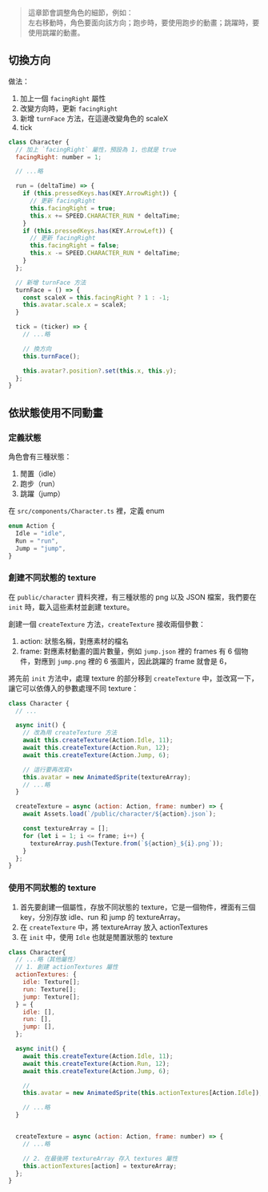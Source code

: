 > 這章節會調整角色的細節，例如：\
> 左右移動時，角色要面向該方向；跑步時，要使用跑步的動畫；跳躍時，要使用跳躍的動畫。

## 切換方向

做法：

1. 加上一個 `facingRight` 屬性
2. 改變方向時，更新 `facingRight`
3. 新增 `turnFace` 方法，在這邊改變角色的 scaleX
4. tick

```javascript
class Character {
  // 加上 `facingRight` 屬性，預設為 1，也就是 true
  facingRight: number = 1;

  // ...略

  run = (deltaTime) => {
    if (this.pressedKeys.has(KEY.ArrowRight)) {
      // 更新 facingRight
      this.facingRight = true;
      this.x += SPEED.CHARACTER_RUN * deltaTime;
    }
    if (this.pressedKeys.has(KEY.ArrowLeft)) {
      // 更新 facingRight
      this.facingRight = false;
      this.x -= SPEED.CHARACTER_RUN * deltaTime;
    }
  };

  // 新增 turnFace 方法
  turnFace = () => {
    const scaleX = this.facingRight ? 1 : -1;
    this.avatar.scale.x = scaleX;
  }

  tick = (ticker) => {
    // ...略

    // 換方向
    this.turnFace();

    this.avatar?.position?.set(this.x, this.y);
  };
}
```

## 依狀態使用不同動畫

### 定義狀態

角色會有三種狀態：

1. 閒置（idle）
2. 跑步（run）
3. 跳躍（jump）

在 `src/components/Character.ts` 裡，定義 enum

```javascript
enum Action {
  Idle = "idle",
  Run = "run",
  Jump = "jump",
}
```

### 創建不同狀態的 texture

在 `public/character` 資料夾裡，有三種狀態的 png 以及 JSON 檔案，我們要在 `init` 時，載入這些素材並創建 texture。

創建一個 `createTexture` 方法，`createTexture` 接收兩個參數：

1. action: 狀態名稱，對應素材的檔名
2. frame: 對應素材動畫的圖片數量，例如 `jump.json` 裡的 frames 有 6 個物件，對應到 `jump.png` 裡的 6 張圖片，因此跳躍的 frame 就會是 6，

將先前 `init` 方法中，處理 texture 的部分移到 `createTexture` 中，並改寫一下，讓它可以依傳入的參數處理不同 texture：

```javascript
class Character {
  // ...

  async init() {
    // 改為用 createTexture 方法
    await this.createTexture(Action.Idle, 11);
    await this.createTexture(Action.Run, 12);
    await this.createTexture(Action.Jump, 6);

    // 這行要再改寫⬇️
    this.avatar = new AnimatedSprite(textureArray);
    // ...略
  }

  createTexture = async (action: Action, frame: number) => {
    await Assets.load(`/public/character/${action}.json`);

    const textureArray = [];
    for (let i = 1; i <= frame; i++) {
      textureArray.push(Texture.from(`${action}_${i}.png`));
    }
  };
}
```

### 使用不同狀態的 texture

1. 首先要創建一個屬性，存放不同狀態的 texture，它是一個物件，裡面有三個 key，分別存放 idle、run 和 jump 的 textureArray。
2. 在 `createTexture` 中，將 textureArray 放入 actionTextures
3. 在 `init` 中，使用 `Idle` 也就是閒置狀態的 texture

```javascript
class Character{
  // ...略（其他屬性）
  // 1. 創建 actionTextures 屬性
  actionTextures: {
    idle: Texture[];
    run: Texture[];
    jump: Texture[];
  } = {
    idle: [],
    run: [],
    jump: [],
  };

  async init() {
    await this.createTexture(Action.Idle, 11);
    await this.createTexture(Action.Run, 12);
    await this.createTexture(Action.Jump, 6);

    //
    this.avatar = new AnimatedSprite(this.actionTextures[Action.Idle]);

    // ...略
  }


  createTexture = async (action: Action, frame: number) => {
    // ...略

    // 2. 在最後將 textureArray 存入 textures 屬性
    this.actionTextures[action] = textureArray;
  };
}
```

###
